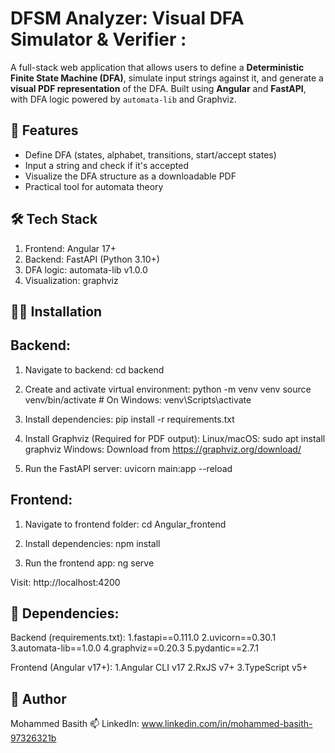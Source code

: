# DFSM Analyzer: Visual DFA Simulator & Verifier :
A full-stack web application that allows users to define a **Deterministic Finite State Machine (DFA)**, simulate input strings against it, and generate a **visual PDF representation** of the DFA. Built using **Angular** and **FastAPI**, with DFA logic powered by `automata-lib` and Graphviz.

## 🚀 Features
- Define DFA (states, alphabet, transitions, start/accept states)
- Input a string and check if it's accepted
- Visualize the DFA structure as a downloadable PDF
- Practical tool for automata theory

## 🛠️ Tech Stack
1. Frontend: Angular 17+
2. Backend: FastAPI (Python 3.10+)
3. DFA logic: automata-lib v1.0.0
4. Visualization: graphviz

## 🧑‍💻 Installation
## Backend:
1. Navigate to backend:
   cd backend
   
2. Create and activate virtual environment:
    python -m venv venv
    source venv/bin/activate  # On Windows: venv\Scripts\activate
   
3. Install dependencies:
    pip install -r requirements.txt

4. Install Graphviz (Required for PDF output):
     Linux/macOS:
      sudo apt install graphviz
     Windows:
       Download from https://graphviz.org/download/

5. Run the FastAPI server:
    uvicorn main:app --reload

## Frontend: 
1. Navigate to frontend folder:
    cd Angular_frontend

2. Install dependencies:
  npm install

3. Run the frontend app:
   ng serve
   
Visit: http://localhost:4200

## 🧱 Dependencies:
Backend (requirements.txt):
1.fastapi==0.111.0
2.uvicorn==0.30.1
3.automata-lib==1.0.0
4.graphviz==0.20.3
5.pydantic==2.7.1

Frontend (Angular v17+):
1.Angular CLI v17
2.RxJS v7+
3.TypeScript v5+

## 🙌 Author
Mohammed Basith
📫 LinkedIn: www.linkedin.com/in/mohammed-basith-97326321b



